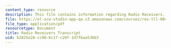 ```yaml
---
content_type: resource
description: This file contains information regarding Radio Receivers.
file: https://ol-ocw-studio-app-qa.s3.amazonaws.com/courses/res-tll-004-stem-concept-videos-fall-2013/b2825e28cc906c17c20f1d7f6aa536b3_MITRES_TLL-004F13_RadioRec.pdf
file_type: application/pdf
resourcetype: Document
title: Radio Receivers Transcript
uid: b2825e28-cc90-6c17-c20f-1d7f6aa536b3
---
```

